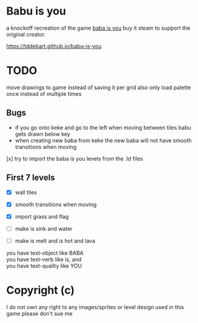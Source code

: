 # Babu is you

a knockoff recreation of the game [baba is you](https://store.steampowered.com/app/736260/Baba_Is_You/) buy it steam to support the original creator.

https://tddebart.github.io/babu-is-you

# TODO

move drawings to game instead of saving it per grid also only load palette once instead of multiple times

## Bugs

- if you go onto keke and go to the left when moving between tiles babu gets drawn below key
- when creating new baba from keke the new baba will not have smooth transitions when moving

[x] try to import the baba is you levels from the .ld files

## First 7 levels
- [x] wall tiles
- [x] smooth transitions when moving
- [x] import grass and flag
- [ ] make is sink and water
- [ ] make is melt and is hot and lava



you have text-object like BABA  
you have text-verb like is, and  
you have text-quality like YOU


# Copyright (c)

I do not own any right to any images/sprites or level design used in this game please don't sue me